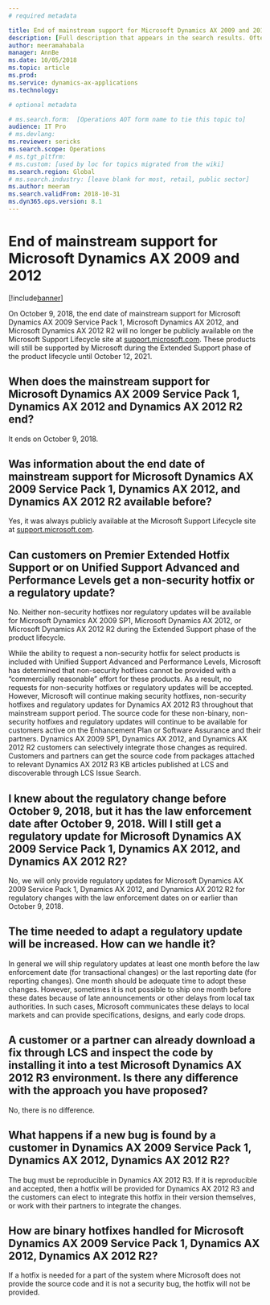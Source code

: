 ```yaml
---
# required metadata

title: End of mainstream support for Microsoft Dynamics AX 2009 and 2012
description: [Full description that appears in the search results. Often the first paragraph of your topic.]
author: meeramahabala
manager: AnnBe
ms.date: 10/05/2018
ms.topic: article
ms.prod: 
ms.service: dynamics-ax-applications
ms.technology: 

# optional metadata

# ms.search.form:  [Operations AOT form name to tie this topic to]
audience: IT Pro
# ms.devlang: 
ms.reviewer: sericks
ms.search.scope: Operations
# ms.tgt_pltfrm: 
# ms.custom: [used by loc for topics migrated from the wiki]
ms.search.region: Global
# ms.search.industry: [leave blank for most, retail, public sector]
ms.author: meeram
ms.search.validFrom: 2018-10-31 
ms.dyn365.ops.version: 8.1
---
```


# End of mainstream support for Microsoft Dynamics AX 2009 and 2012

[!include[banner](../includes/banner.md)]

On October 9, 2018, the end date of mainstream support for Microsoft Dynamics AX 2009 Service Pack 1, Microsoft Dynamics AX 2012, and Microsoft Dynamics AX 2012 R2 will no longer be publicly available on the Microsoft Support Lifecycle site at [support.microsoft.com](https://support.microsoft.com/en-us/lifecycle/search?alpha=Dynamics%20AX). These products will still be supported by Microsoft during the Extended Support phase of the product lifecycle until October 12, 2021.

## When does the mainstream support for Microsoft Dynamics AX 2009 Service Pack 1, Dynamics AX 2012 and Dynamics AX 2012 R2 end?
It ends on October 9, 2018.

## Was information about the end date of mainstream support for Microsoft Dynamics AX 2009 Service Pack 1, Dynamics AX 2012, and Dynamics AX 2012 R2 available before?
Yes, it was always publicly available at the Microsoft Support Lifecycle site at [support.microsoft.com](https://support.microsoft.com/en-us/lifecycle/search?alpha=Dynamics%20AX).

## Can customers on Premier Extended Hotfix Support or on Unified Support Advanced and Performance Levels get a non-security hotfix or a regulatory update?
No. Neither non-security hotfixes nor regulatory updates will be available for Microsoft Dynamics AX 2009 SP1, Microsoft Dynamics AX 2012, or Microsoft Dynamics AX 2012 R2 during the Extended Support phase of the product lifecycle. 

While the ability to request a non-security hotfix for select products is included with Unified Support Advanced and Performance Levels, Microsoft has determined that non-security hotfixes cannot be provided with a “commercially reasonable” effort for these products. As a result, no requests for non-security hotfixes or regulatory updates will be accepted. However, Microsoft will continue making security hotfixes, non-security hotfixes and regulatory updates for Dynamics AX 2012 R3 throughout that mainstream support period. The source code for these non-binary, non-security hotfixes and regulatory updates will continue to be available for customers active on the Enhancement Plan or Software Assurance and their partners. Dynamics AX 2009 SP1, Dynamics AX 2012, and Dynamics AX 2012 R2 customers can selectively integrate those changes as required. Customers and partners can get the source code from packages attached to relevant Dynamics AX 2012 R3 KB articles published at LCS and discoverable through LCS Issue Search.

## I knew about the regulatory change before October 9, 2018, but it has the law enforcement date after October 9, 2018. Will I still get a regulatory update for Microsoft Dynamics AX 2009 Service Pack 1, Dynamics AX 2012, and Dynamics AX 2012 R2?
No, we will only provide regulatory updates for Microsoft Dynamics AX 2009 Service Pack 1, Dynamics AX 2012, and Dynamics AX 2012 R2 for regulatory changes with the law enforcement dates on or earlier than October 9, 2018.

## The time needed to adapt a regulatory update will be increased. How can we handle it?
In general we will ship regulatory updates at least one month before the law enforcement date (for transactional changes) or the last reporting date (for reporting changes). One month should be adequate time to adopt these changes. However, sometimes it is not possible to ship one month before these dates because of late announcements or other delays from local tax authorities. In such cases, Microsoft communicates these delays to local markets and can provide specifications, designs, and early code drops.

## A customer or a partner can already download a fix through LCS and inspect the code by installing it into a test Microsoft Dynamics AX 2012 R3 environment. Is there any difference with the approach you have proposed?
No, there is no difference.

## What happens if a new bug is found by a customer in Dynamics AX 2009 Service Pack 1, Dynamics AX 2012, Dynamics AX 2012 R2?
The bug must be reproducible in Dynamics AX 2012 R3. If it is reproducible and accepted, then a hotfix will be provided for Dynamics AX 2012 R3 and the customers can elect to integrate this hotfix in their version themselves, or work with their partners to integrate the changes.

## How are binary hotfixes handled for Microsoft Dynamics AX 2009 Service Pack 1, Dynamics AX 2012, Dynamics AX 2012 R2?
If a hotfix is needed for a part of the system where Microsoft does not provide the source code and it is not a security bug, the hotfix will not be provided.
